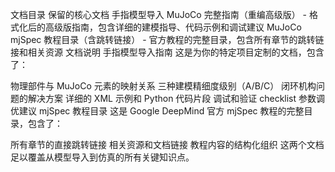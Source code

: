 文档目录
保留的核心文档
手指模型导入 MuJoCo 完整指南（重编高级版） - 格式化后的高级版指南，包含详细的建模指导、代码示例和调试建议
MuJoCo mjSpec 教程目录（含跳转链接） - 官方教程的完整目录，包含所有章节的跳转链接和相关资源
文档说明
手指模型导入指南
这是为你的特定项目定制的文档，包含了：

物理部件与 MuJoCo 元素的映射关系
三种建模精细度级别（A/B/C）
闭环机构问题的解决方案
详细的 XML 示例和 Python 代码片段
调试和验证 checklist
参数调优建议
mjSpec 教程目录
这是 Google DeepMind 官方 mjSpec 教程的完整目录，包含了：

所有章节的直接跳转链接
相关资源和文档链接
教程内容的结构化组织
这两个文档足以覆盖从模型导入到仿真的所有关键知识点。